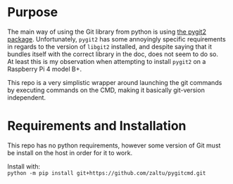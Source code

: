 # Purpose
The main way of using the Git library from python is using [the pygit2 package](https://github.com/libgit2/pygit2). Unfortunately, `pygit2` has some annoyingly specific requirements in regards to the version of `libgit2` installed, and despite saying that it bundles itself with the correct library in the doc, does not seem to do so.  
At least this is my observation when attempting to install `pygit2` on a Raspberry Pi 4 model B+.

This repo is a very simplistic wrapper around launching the git commands by executing commands on the CMD, making it basically git-version independent.

# Requirements and Installation
This repo has no python requirements, however some version of Git must be install on the host in order for it to work.

Install with:  
`python -m pip install git+https://github.com/zaltu/pygitcmd.git`
